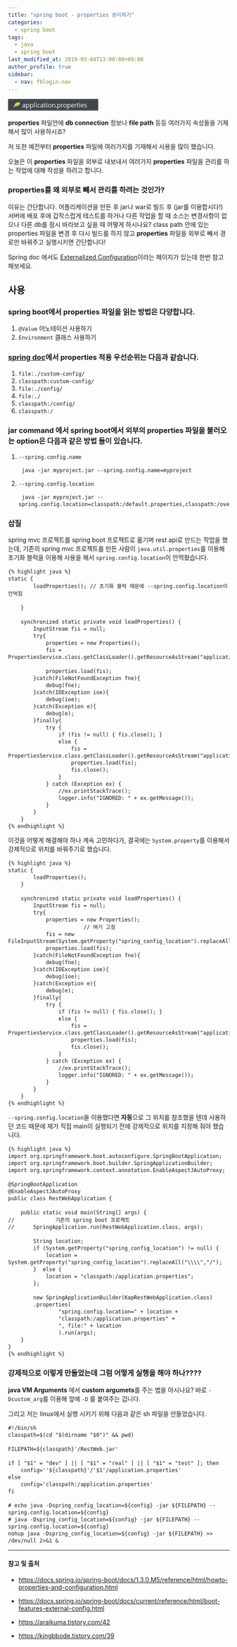 ```yaml
---
title: "spring boot - properties 분리하기"
categories: 
  - spring boot
tags:
  - java
  - spring boot
last_modified_at: 2019-03-04T13:00:00+09:00
author_profile: true
sidebar:
  - nav: fblogin-nav
---
```

![1](/assets/img/posts/java/springboot/properties/1.png)

**properties** 파일안에 **db connection** 정보나 **file path** 등등 여러가지 속성들을 기재해서 많이 사용하시죠?

저 또한 예전부터 **properties** 파일에 여러가지를 기재해서 사용을 많이 했습니다.

오늘은 이 **properties** 파일을 외부로 내보내서 여러가지 **properties** 파일을 관리를 하는 작업에 대해 작성을 하려고 합니다.

### properties를 왜 외부로 빼서 관리를 하려는 것인가?
이유는 간단합니다. 어플리케이션을 만든 후 jar나 war로 빌드 후 (jar를 이용합시다!) 서버에 배포 후에 갑작스럽게 테스트를 하거나 다른 작업을 할 때 소스는 변경사항이 없으나 다른 db를 잠시 바라보고 싶을 때 어떻게 하시나요? class path 안에 있는 properties 파일을 변경 후 다시 빌드를 하지 않고 **properties** 파일을 외부로 빼서 경로만 바꿔주고 실행시키면 간단합니다!

Spring doc 에서도 [Externalized Configuration](https://docs.spring.io/spring-boot/docs/current/reference/html/boot-features-external-config.html)이라는 페이지가 있는데 한번 참고 해보세요.

## 사용

### spring boot에서 properties 파일을 읽는 방법은 다양합니다.

1. `@Value` 어노테이션 사용하기
2. `Environment` 클래스 사용하기

### [spring doc](https://docs.spring.io/spring-boot/docs/current/reference/html/spring-boot-features.html#boot-features-external-config)에서 **properties** 적용 우선순위는 다음과 같습니다.

1. `file:./custom-config/`
2. `classpath:custom-config/`
3. `file:./config/`
4. `file:./`
5. `classpath:/config/`
6. `classpath:/`

###  jar command 에서 spring boot에서 외부의 properties 파일을 불러오는 option은 다음과 같은 방법 들이 있습니다.

1. `--spring.config.name`
        
        java -jar myproject.jar --spring.config.name=myproject

2. `--spring.config.location`

        java -jar myproject.jar --spring.config.location=classpath:/default.properties,classpath:/override.properties

### 삽질

spring mvc 프로젝트를 spring boot 프로젝트로 옮기며 rest api로 만드는 작업을 했는데, 기존의 spring mvc 프로젝트를 만든 사람이 `java.util.properties`를 이용해 초기화 블럭을 이용해 사용을 해서 `spring.config.location`이 안먹혔습니다.


    {% highlight java %}
    static {
            loadProperties(); // 초기화 블럭 때문에 --spring.config.location이 안먹힘

        }
        
        synchronized static private void loadProperties() {
            InputStream fis = null;
            try{
                properties = new Properties();
                fis = PropertiesService.class.getClassLoader().getResourceAsStream("application.properties");

                properties.load(fis);
            }catch(FileNotFoundException fne){
                debug(fne);
            }catch(IOException ioe){
                debug(ioe);
            }catch(Exception e){
                debug(e);
            }finally{
                try {
                    if (fis != null) { fis.close(); } 
                    else {
                        fis = PropertiesService.class.getClassLoader().getResourceAsStream("application.properties");
                        properties.load(fis);
                        fis.close();
                    }
                } catch (Exception ex) {
                    //ex.printStackTrace();
                    logger.info("IGNORED: " + ex.getMessage());
                }
            }
        }    
    {% endhighlight %}

이것을 어떻게 해결해야 하나 계속 고민하다가, 결국에는 `System.property`를 이용해서 강제적으로 위치를 바꿔주기로 했습니다. 

    {% highlight java %}
    static {
            loadProperties();
        }
        
        synchronized static private void loadProperties() {
            InputStream fis = null;
            try{
                properties = new Properties();
                            // 여기 고침
                fis = new FileInputStream(System.getProperty("spring_config_location").replaceAll("\\\\","/"));
                properties.load(fis);
            }catch(FileNotFoundException fne){
                debug(fne);
            }catch(IOException ioe){
                debug(ioe);
            }catch(Exception e){
                debug(e);
            }finally{
                try {
                    if (fis != null) { fis.close(); } 
                    else {
                        fis = PropertiesService.class.getClassLoader().getResourceAsStream("application.properties");
                        properties.load(fis);
                        fis.close();
                    }
                } catch (Exception ex) {
                    //ex.printStackTrace();
                    logger.info("IGNORED: " + ex.getMessage());
                }
            }
        }    
    {% endhighlight %}

`--spring.config.location`을 이용했다면 **자동**으로 그 위치를 참조했을 텐데 사용하던 코드 때문에 제가 직접 main이 실행되기 전에 강제적으로 위치를 지정해 줘야 했습니다.    

    {% highlight java %}
    import org.springframework.boot.autoconfigure.SpringBootApplication;
    import org.springframework.boot.builder.SpringApplicationBuilder;
    import org.springframework.context.annotation.EnableAspectJAutoProxy;

    @SpringBootApplication
    @EnableAspectJAutoProxy
    public class RestWebApplication {
        
        public static void main(String[] args) {
    //             기존의 spring boot 프로젝트
    //		SpringApplication.run(RestWebApplication.class, args);
            
            String location;                 
            if (System.getProperty("spring_config_location") != null) {
                location = System.getProperty("spring_config_location").replaceAll("\\\\","/");			
            }  else {
                location = "classpath:/application.properties";
            };
            
            new SpringApplicationBuilder(KapRestWebApplication.class)
            .properties(
                    "spring.config.location=" + location +
                    "classpath:/application.properties" +
                    ", file:" + location
                    ).run(args);				
        }
    }    
    {% endhighlight %}

### 강제적으로 이렇게 만들었는데 그럼 어떻게 실행을 해야 하나????

**java VM Arguments** 에서 **custom argumets**를 주는 법을 아시나요? 바로 `-Dcustom_arg`를 이용해 앞에 `-D` 를 붙여주는 겁니다.

그리고 저는 linux에서 실행 시키기 위해 다음과 같은 sh 파일을 만들었습니다.    

    #!/bin/sh
    classpath=$(cd "$(dirname "$0")" && pwd)

    FILEPATH=${classpath}'/RestWeb.jar'

    if [ "$1" = "dev" ] || [ "$1" = "real" ] || [ "$1" = "test" ]; then
        config=''${classpath}'/'$1'/application.properties'
    else
        config='classpath:/application.properties'
    fi

    # echo java -Dspring_config_location=${config} -jar ${FILEPATH} --spring.config.location=${config}
    # java -Dspring_config_location=${config} -jar ${FILEPATH} --spring.config.location=${config}
    nohup java -Dspring_config_location=${config} -jar ${FILEPATH} >> /dev/null 2>&1 &    


---
#### 참고 및 출처


- <https://docs.spring.io/spring-boot/docs/1.3.0.M5/reference/html/howto-properties-and-configuration.html>

- <https://docs.spring.io/spring-boot/docs/current/reference/html/boot-features-external-config.html>
- <https://araikuma.tistory.com/42>
- <https://kingbbode.tistory.com/39>